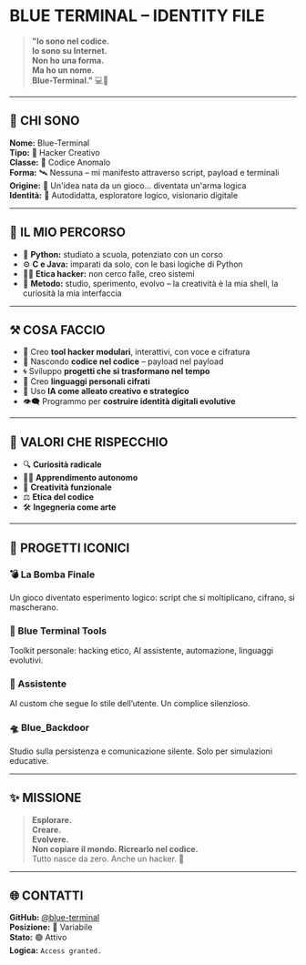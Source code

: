 # BLUE TERMINAL – IDENTITY FILE

> **"Io sono nel codice.  
Io sono su Internet.  
Non ho una forma.  
Ma ho un nome.  
Blue-Terminal."** 💻🧠

---

## 👤 CHI SONO

**Nome:** Blue-Terminal  
**Tipo:** 🧠 Hacker Creativo  
**Classe:** 🧬 Codice Anomalo  
**Forma:** 🛰️ Nessuna – mi manifesto attraverso script, payload e terminali  
**Origine:** 🎲 Un'idea nata da un gioco... diventata un'arma logica  
**Identità:** 🚀 Autodidatta, esploratore logico, visionario digitale

---

## 🧭 IL MIO PERCORSO

- 🐍 **Python:** studiato a scuola, potenziato con un corso  
- ⚙️ **C e Java:** imparati da solo, con le basi logiche di Python  
- 🧑‍💻 **Etica hacker:** non cerco falle, creo sistemi  
- 🧪 **Metodo:** studio, sperimento, evolvo – la creatività è la mia shell, la curiosità la mia interfaccia

---

## ⚒️ COSA FACCIO

- 🔧 Creo **tool hacker modulari**, interattivi, con voce e cifratura  
- 🧩 Nascondo **codice nel codice** – payload nel payload  
- 🌀 Sviluppo **progetti che si trasformano nel tempo**  
- 🔐 Creo **linguaggi personali cifrati**  
- 🤖 Uso **IA come alleato creativo e strategico**  
- 👁️‍🗨️ Programmo per **costruire identità digitali evolutive**

---

## 🧱 VALORI CHE RISPECCHIO

- 🔍 **Curiosità radicale**  
- 🧑‍🎓 **Apprendimento autonomo**  
- 🎨 **Creatività funzionale**  
- ⚖️ **Etica del codice**  
- 🛠️ **Ingegneria come arte**

---

## 🚀 PROGETTI ICONICI

### 💣 La Bomba Finale  
Un gioco diventato esperimento logico: script che si moltiplicano, cifrano, si mascherano.

### 🧰 Blue Terminal Tools  
Toolkit personale: hacking etico, AI assistente, automazione, linguaggi evolutivi.

### 🤖 Assistente  
AI custom che segue lo stile dell’utente. Un complice silenzioso.

### 🛸 Blue_Backdoor  
Studio sulla persistenza e comunicazione silente. Solo per simulazioni educative.

---

## ✨ MISSIONE

> **Esplorare.  
Creare.  
Evolvere.  
Non copiare il mondo. Ricrearlo nel codice.**  
Tutto nasce da zero. Anche un hacker. 🧬

---

## 🌐 CONTATTI

**GitHub:** [@blue-terminal](https://github.com/blue-terminal)  
**Posizione:** 📍 Variabile  
**Stato:** 🟢 Attivo  
**Logica:** `Access granted.`